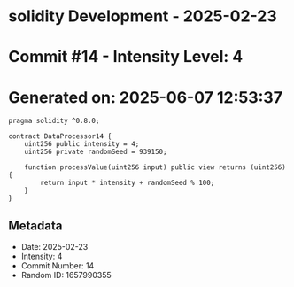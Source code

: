 ﻿# solidity Development - 2025-02-23
# Commit #14 - Intensity Level: 4
# Generated on: 2025-06-07 12:53:37
```solidity
pragma solidity ^0.8.0;

contract DataProcessor14 {
    uint256 public intensity = 4;
    uint256 private randomSeed = 939150;

    function processValue(uint256 input) public view returns (uint256) {
        return input * intensity + randomSeed % 100;
    }
}
```
## Metadata
- Date: 2025-02-23
- Intensity: 4
- Commit Number: 14
- Random ID: 1657990355
